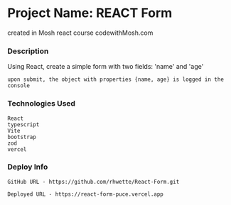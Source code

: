 # Project Name: REACT Form

created in Mosh react course
codewithMosh.com

### Description

Using React, create a simple form with two fields: 'name' and 'age'

    upon submit, the object with properties {name, age} is logged in the console

### Technologies Used

    React
    typescript
    Vite
    bootstrap
    zod
    vercel

### Deploy Info

    GitHub URL - https://github.com/rhwette/React-Form.git

    Deployed URL - https://react-form-puce.vercel.app
